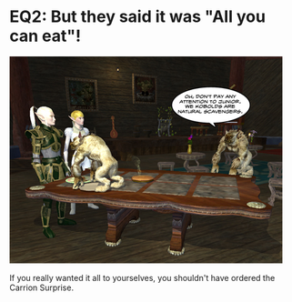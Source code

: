 # EQ2: But they said it was "All you can eat"!

![allyoucaneat](../uploads/2009/04/allyoucaneat.jpg "allyoucaneat")

If you really wanted it all to yourselves, you shouldn't have ordered the Carrion Surprise.

